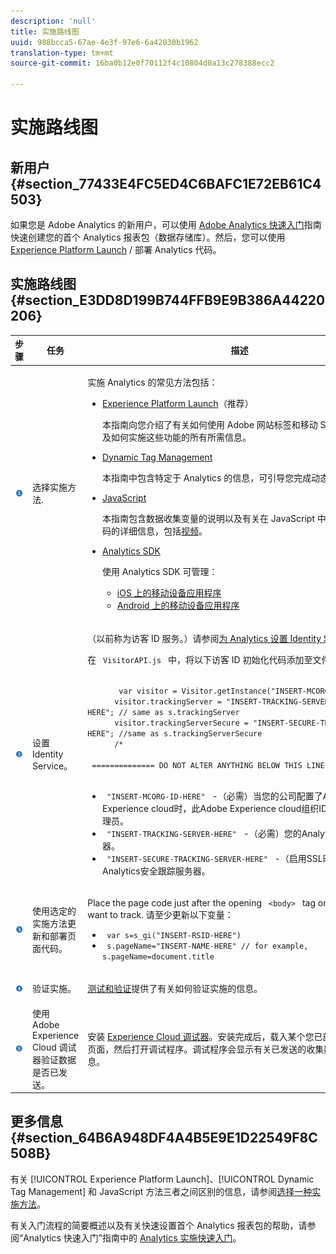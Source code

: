 ```yaml
---
description: 'null'
title: 实施路线图
uuid: 988bcca5-67ae-4e3f-97e6-6a42030b1962
translation-type: tm+mt
source-git-commit: 16ba0b12e0f70112f4c10804d0a13c278388ecc2

---
```



# 实施路线图

## 新用户 {#section_77433E4FC5ED4C6BAFC1E72EB61C4503}

如果您是 Adobe Analytics 的新用户，可以使用 [Adobe Analytics 快速入门](https://marketing.adobe.com/resources/help/en_US/analytics/getting-started/)指南快速创建您的首个 Analytics 报表包（数据存储库）。然后，您可以使用 [Experience Platform Launch](https://docs.adobelaunch.com/) / 部署 Analytics 代码。

## 实施路线图 {#section_E3DD8D199B744FFB9E9B386A44220206}

<table id="table_1683413EA0E34DBC9291832647B68E96"> 
 <thead> 
  <tr> 
   <th colname="col01" class="entry"> 步骤 </th> 
   <th colname="col1" class="entry"> 任务 </th> 
   <th colname="col2" class="entry"> 描述 </th> 
  </tr> 
 </thead>
 <tbody> 
  <tr> 
   <td colname="col01"> <img  src="assets/step1_icon.png" id="image_21F30BBFC0A249F8B0E1A50EBBEED77D" /> </td> 
   <td colname="col1"> 选择实施方法. </td> 
   <td colname="col2"> <p>实施 Analytics 的常见方法包括： </p> <p> 
     <ul id="ul_A7475867861540EFBD77AEE8C6DAD418"> 
      <li id="li_035E2619670F4D04A7F708625A9C01EF"> <a href="https://docs.adobelaunch.com/">Experience Platform Launch</a>（推荐） <p>本指南向您介绍了有关如何使用 Adobe 网站标签和移动 SDK 管理功能以及如何实施这些功能的所有所需信息。 </p> </li> 
      <li id="li_996FA2F5B0E149399CED391AB5235D8A"> <a href="/help/implement/c-implement-with-dtm/dtm-implementation-overview.md"> Dynamic Tag Management </a> <p>本指南中包含特定于 Analytics 的信息，可引导您完成动态标签管理实施。 </p> </li> 
      <li id="li_18E6AD6D864246D0BA26DAA1D91DD811"> <a href="/help/implement/js-implementation/javascript-implementation-overview.md"> JavaScript </a> <p>本指南包含数据收集变量的说明以及有关在 JavaScript 中实施数据收集代码的详细信息，包括<a href="https://marketing.adobe.com/resources/help/en_US/sc/appmeasurement/video/video_js.html">视频</a>。 </p> </li> 
      <li id="li_85EC7A0AC5E04EE6981ED72A88C5D1FD"> <a href="https://marketing.adobe.com/resources/help/en_US/reference/developer.html"> Analytics SDK </a> <p>使用 Analytics SDK 可管理： </p> <p> 
        <ul id="ul_F67F2E1964724800A84445A36DFB8E86"> 
         <li id="li_9C43F051EB5B4EA7A4C14EC1513DB824"> <a href="https://marketing.adobe.com/resources/help/en_US/mobile/ios/analytics_main.html"> iOS 上的移动设备应用程序 </a> </li> 
         <li id="li_4354E44EB8B3494A88578C1621EF5BAC"> <a href="https://marketing.adobe.com/resources/help/en_US/mobile/android/analytics_main.html"> Android 上的移动设备应用程序 </a> </li> 
        </ul> </p> </li> 
     </ul> </p> </td> 
  </tr> 
  <tr> 
   <td colname="col01"> <img  src="assets/step2_icon.png" id="image_02CFDC007BF1486AA312698EBFFA79F7" /> </td> 
   <td colname="col1"> 设置 Identity Service。 </td> 
   <td colname="col2"> <p>（以前称为<span class="term">访客 ID 服务</span>。）请参阅<a href="https://marketing.adobe.com/resources/help/en_US/mcvid/mcvid-setup-analytics.html">为 Analytics 设置 Identity Service</a>。 </p> 
    <draft-comment> 
     <p>在 <code> VisitorAPI.js </code> 中，将以下访客 ID 初始化代码添加至文件开头： </p> 
     <code class="syntax javascript">
       var&nbsp;visitor&nbsp;=&nbsp;Visitor.getInstance("INSERT-MCORG-ID-HERE"); 
      visitor.trackingServer&nbsp;=&nbsp;"INSERT-TRACKING-SERVER-HERE";&nbsp;//&nbsp;same&nbsp;as&nbsp;s.trackingServer 
      visitor.trackingServerSecure&nbsp;=&nbsp;"INSERT-SECURE-TRACKING-SERVER-HERE";&nbsp;//same&nbsp;as&nbsp;s.trackingServerSecure 
      /* 
      &nbsp;==============&nbsp;DO&nbsp;NOT&nbsp;ALTER&nbsp;ANYTHING&nbsp;BELOW&nbsp;THIS&nbsp;LINE&nbsp;!&nbsp;============
     </code> 
     <ul id="ul_769BA118CC244308A805079C2CBECC12"> 
      <li id="li_D366EBDE24CB433EA523DB228CB2FAF1"> <code> "INSERT-MCORG-ID-HERE" </code> -（必需）当您的公司配置了Adobe Experience cloud时，此Adobe Experience cloud组织ID将发送给您的管理员。 </li> 
      <li id="li_4F9704A6A6EA4334A3758F99B8D67C9D"> <code> "INSERT-TRACKING-SERVER-HERE" </code> -（必需）您的Analytics跟踪服务器。 </li> 
      <li id="li_C578420458D649228E54D9809AF62627"> <code> "INSERT-SECURE-TRACKING-SERVER-HERE" </code> -（启用SSL时为必需）您的Analytics安全跟踪服务器。 </li> 
     </ul> 
    </draft-comment> </td> 
  </tr> 
  <tr> 
   <td colname="col01"> <img  src="assets/step3_icon.png" id="image_76B61DEABE3849CCB39135FDD7399EAA" /> </td> 
   <td colname="col1"> 使用选定的实施方法更新和部署页面代码。 </td> 
   <td colname="col2"> <p>Place the page code just after the opening <code> &lt;body&gt; </code> tag on each page you want to track. 请至少更新以下变量： </p> 
    <ul id="ul_29200A6E8DA14386BDA242AD8B270FEB"> 
     <li id="li_FB24D2CB9241401A83BD13EE342A7810"> <code> var s=s_gi("INSERT-RSID-HERE") </code> </li> 
     <li id="li_463A35BA06CC4618B4AF17CD7E83AED5"> <code> s.pageName="INSERT-NAME-HERE" // for example, s.pageName=document.title </code> </li> 
    </ul> </td> 
  </tr> 
  <tr> 
   <td colname="col01"> <img  src="assets/step4_icon.png" id="image_B255E5EAE7BB43FC946D0E9DFCA83003" /> </td> 
   <td colname="col1"> 验证实施。 </td> 
   <td colname="col2"> <p> <a href="/help/implement/impl-testing/impl-validation/impl-validation.md">测试和验证</a>提供了有关如何验证实施的信息。 </p> </td> 
  </tr> 
  <tr> 
   <td colname="col01"> <img  src="assets/step5_icon.png" id="image_844E896941E2489A943BE10AD710ED36" /> </td> 
   <td colname="col1"> 使用 Adobe Experience Cloud 调试器验证数据是否已发送。 </td> 
   <td colname="col2"> <p>安装 <a href="/help/implement/impl-testing/debugger.md">Experience Cloud 调试器</a>。安装完成后，载入某个您已部署页面代码的页面，然后打开调试程序。调试程序会显示有关已发送的收集数据的详细信息。 </p> </td> 
  </tr> 
 </tbody> 
</table>

## 更多信息 {#section_64B6A948DF4A4B5E9E1D22549F8C508B}

有关 [!UICONTROL Experience Platform Launch]、[!UICONTROL Dynamic Tag Management] 和 JavaScript 方法三者之间区别的信息，请参阅[选择一种实施方法](/help/implement/c-implementation-methods/choose-implementation-method.md)。

有关入门流程的简要概述以及有关快速设置首个 Analytics 报表包的帮助，请参阅“Analytics 快速入门”指南中的 [Analytics 实施快速入门](https://marketing.adobe.com/resources/help/en_US/dtm/get_started.html)。
